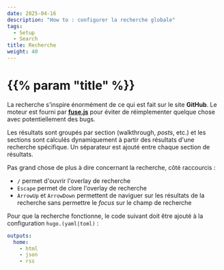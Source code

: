 ```yaml
---
date: 2025-04-16
description: "How to : configurer la recherche globale"
tags:
  - Setup
  - Search
title: Recherche
weight: 40
---
```


# {{% param "title" %}}

La recherche s'inspire énormément de ce qui est fait sur le site **GitHub**.
Le moteur est fourni par [**fuse.js**](https://www.fusejs.io/) pour éviter de réimplementer quelque chose avec potentiellement des bugs.

Les résultats sont groupés par section (walkthrough, *posts*, etc.)
et les sections sont calculés dynamiquement à partir des résultats d'une recherche spécifique.
Un séparateur est ajouté entre chaque section de résultats.

Pas grand chose de plus à dire concernant la recherche, côté raccourcis :
- `/` permet d'ouvrir l'overlay de recherche
- `Escape` permet de clore l'overlay de recherche
- `ArrowUp` et `ArrowDown` permettent de naviguer sur les résultats de la recherche sans permettre le *focus* sur le champ de recherche

Pour que la recherche fonctionne, le code suivant doit être ajouté à la configuration `hugo.(yaml|toml)` :

```yaml
outputs:
  home:
    - html
    - json
    - rss
```
